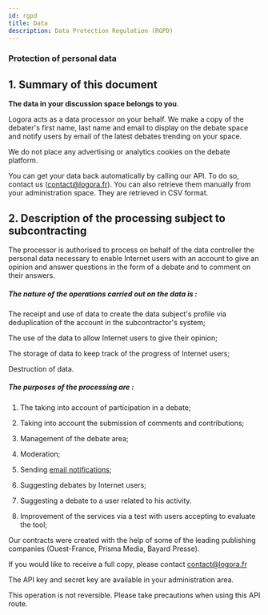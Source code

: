 ```yaml
---
id: rgpd
title: Data
description: Data Protection Regulation (RGPD)
---
```


### Protection of personal data 

## 1. Summary of this document 

**The data in your discussion space belongs to you**. 

Logora acts as a data processor on your behalf. We make a copy of the debater's first name, last name and email to display on the debate space and notify users by email of the latest debates trending on your space.

We do not place any advertising or analytics cookies on the debate platform.

You can get your data back automatically by calling our API. To do so, contact us (contact@logora.fr). 
You can also retrieve them manually from your administration space. They are retrieved in CSV format. 

## 2. Description of the processing subject to subcontracting 

The processor is authorised to process on behalf of the data controller the personal data necessary to enable Internet users with an account to give an opinion and answer questions in the form of a debate and to comment on their answers. 

##### The nature of the operations carried out on the data is :

The receipt and use of data to create the data subject's profile via deduplication of the account in the subcontractor's system;

The use of the data to allow Internet users to give their opinion;

The storage of data to keep track of the progress of Internet users; 

Destruction of data. 

##### The purposes of the processing are :

1) The taking into account of participation in a debate; 

2) Taking into account the submission of comments and contributions;

3) Management of the debate area; 

4) Moderation; 

5) Sending [email notifications](faq/mailing.md); 

6) Suggesting debates by Internet users; 

7) Suggesting a debate to a user related to his activity. 

8) Improvement of the services via a test with users accepting to evaluate the tool; 

Our contracts were created with the help of some of the leading publishing companies (Ouest-France, Prisma Media, Bayard Presse). 

If you would like to receive a full copy, please contact contact@logora.fr

The API key and secret key are available in your administration area.

This operation is not reversible. Please take precautions when using this API route.
